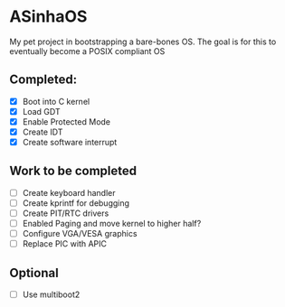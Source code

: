 # ASinhaOS

My pet project in bootstrapping a bare-bones OS. The goal is for this to eventually become a POSIX compliant OS

## Completed:
- [X] Boot into C kernel
- [X] Load GDT
- [X] Enable Protected Mode
- [X] Create IDT
- [X] Create software interrupt

## Work to be completed
- [ ] Create keyboard handler
- [ ] Create kprintf for debugging
- [ ] Create PIT/RTC drivers
- [ ] Enabled Paging and move kernel to higher half?
- [ ] Configure VGA/VESA graphics
- [ ] Replace PIC with APIC

## Optional
- [ ] Use multiboot2
